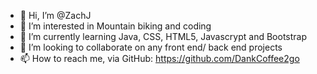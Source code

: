 - 👋 Hi, I’m @ZachJ
- 👀 I’m interested in Mountain biking and coding 
- 🌱 I’m currently learning Java, CSS, HTML5, Javascrypt and Bootstrap
- 💞️ I’m looking to collaborate on any front end/ back end projects
- 📫 How to reach me, via GitHub: https://github.com/DankCoffee2go
<!---
DankCoffee2go/DankCoffee2go is a ✨ special ✨ repository because its `README.md` (this file) appears on your GitHub profile.
You can click the Preview link to take a look at your changes.
--->
